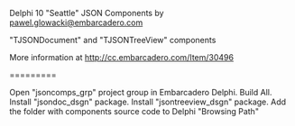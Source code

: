 ﻿Delphi 10 "Seattle" JSON Components
by pawel.glowacki@embarcadero.com

"TJSONDocument" and "TJSONTreeView" components

More information at http://cc.embarcadero.com/Item/30496

=========

Open "jsoncomps_grp" project group in Embarcadero Delphi.
Build All.
Install "jsondoc_dsgn" package.
Install "jsontreeview_dsgn" package.
Add the folder with components source code to Delphi "Browsing Path"

